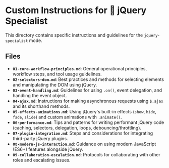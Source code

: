 # Custom Instructions for 🎯 jQuery Specialist

This directory contains specific instructions and guidelines for the `jquery-specialist` mode.

## Files

*   **`01-core-workflow-principles.md`**: General operational principles, workflow steps, and tool usage guidelines.
*   **`02-selectors-dom.md`**: Best practices and methods for selecting elements and manipulating the DOM using jQuery.
*   **`03-event-handling.md`**: Guidelines for using `.on()`, event delegation, and handling the event object.
*   **`04-ajax.md`**: Instructions for making asynchronous requests using `$.ajax` and its shorthand methods.
*   **`05-effects-animations.md`**: Using jQuery's built-in effects (`show`, `hide`, `fade`, `slide`) and custom animations with `.animate()`.
*   **`06-performance.md`**: Tips and patterns for writing performant jQuery code (caching, selectors, delegation, loops, debouncing/throttling).
*   **`07-plugin-integration.md`**: Steps and considerations for integrating third-party jQuery plugins.
*   **`08-modern-js-interaction.md`**: Guidance on using modern JavaScript (ES6+) features alongside jQuery.
*   **`09-collaboration-escalation.md`**: Protocols for collaborating with other roles and escalating issues.
